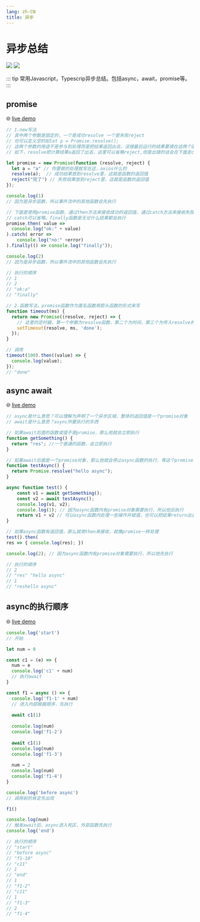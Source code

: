 ```yaml
---
lang: zh-CN
title: 异步
---
```


# 异步总结

![](https://img.shields.io/badge/-Typescript-9ca3af.svg?logo=typescript&style=popout-square)  ![](https://img.shields.io/badge/-Javascript-9ca3af.svg?logo=javascript&style=popout-square)



::: tip
常用Javascript，Typescrip异步总结。包括async，await，promise等。
:::



## promise

🌐 [live demo](https://codepen.io/kensoz/pen/QWgMMJN)

```js
// 1.new写法
// 其中两个参数是固定的，一个是成功resolve 一个是失败reject
// 也可以定义空的如let p = Promise.resolve();
// 这两个参数的用途不是参与到处理而是把结果返回出去，没错最后运行的结果要填在这两个函数中
// 如下，resolve把计算结果a返回了出去，这里可以省略reject,但是出错的话会在下面走catch

let promise = new Promise(function (resolve, reject) {	
  let a = "a" // 你要做的处理就写在这，axios什么的
  resolve(a);  // 成功结果放到resolve里，这就是函数的返回值
  reject("完了") // 失败结果放到reject里，这就是函数的返回值
});

console.log(1) 
// 因为是异步函数，所以事件流中的其他函数会先执行

// 下面是使用promise函数，通过then方法来接收成功的返回值，通过catch方法来接收失败的返回值
// catch可以省略。finally函数是无论什么结果都会执行
promise.then( value => 
  console.log("ok:" + value)
).catch( error => 
	console.log("no:" +error)
).finally(() => console.log("finally"));

console.log(2) 
// 因为是异步函数，所以事件流中的其他函数会先执行

// 执行的顺序
// 1
// 2
// "ok:a"
// "finally"

// 2.函数写法，promise函数作为匿名函数用箭头函数的形式来写
function timeout(ms) {
  return new Promise((resolve, reject) => {
	// 这里的定时器，第一个参数为resolve函数，第二个为时间，第三个为传入resolve的参数或值，也是返回值
    setTimeout(resolve, ms, 'done'); 
  });
}

// 调用
timeout(100).then((value) => {
  console.log(value);
});
// "done"
```



## async await

🌐 [live demo](https://codepen.io/kensoz/pen/GREvONv)

```js
// async是什么意思？可以理解为声明了一个异步区域，整体的返回值是一个promise对象
// await是什么意思？async所要执行的东西

// 如果await后面的函数或值不是promise，那么他就会立即执行
function getSomething() {
  return "res"; //一个普通的函数，会立即执行
}

// 如果await后面是一个promise对象，那么他就会停止async函数的执行，等这个promise执行之后
function testAsync() {
  return Promise.resolve("hello async"); 
} 

async function test() {
    const v1 = await getSomething();
    const v2 = await testAsync();
    console.log(v1, v2);
	console.log(1); // 因为async函数内有promise对象需要执行，所以他后执行
	return v1 + v2 // 可以async函数内处理一些操作并赋值，也可以把结果return出去，注意他会变成promise对象
}

// 如果async函数有返回值，那么就用then来接收，就像promise一样处理
test().then(
res => { console.log(res); })

console.log(2); // 因为async函数内有promise对象需要执行，所以他先执行

// 执行的顺序
// 2
// "res" "hello async"
// 1
// "reshello async"
```



## async的执行顺序

🌐 [live demo](https://codepen.io/kensoz/pen/QWqMzZP)

```js
console.log('start')
// 开始

let num = 0

const c1 = (e) => {
  num = e
  console.log('c1' + num) 
  // 执行await
}

const f1 = async () => {
  console.log('f1-1' + num) 
  // 进入内部根据顺序，先执行
  
  await c1(1) 
  
  console.log(num)
  console.log('f1-2')
 
  await c1(1) 
  console.log(num)
  console.log('f1-3')
	
  num = 2
  console.log(num)
  console.log('f1-4')
}

console.log('before async')
// 调用前的肯定先出现

f1()

console.log(num) 
// 触发await后，async进入死区，外部函数先执行
console.log('end')

// 执行的顺序
// "start"
// "before async"
// "f1-10"
// "c11"
// 1
// "end"
// 1
// "f1-2"
// "c11"
// 1
// "f1-3"
// 2
// "f1-4"
```

